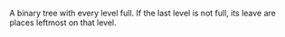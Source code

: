 A binary tree with every level full. If the last level is not full, its leave are places leftmost on that level.